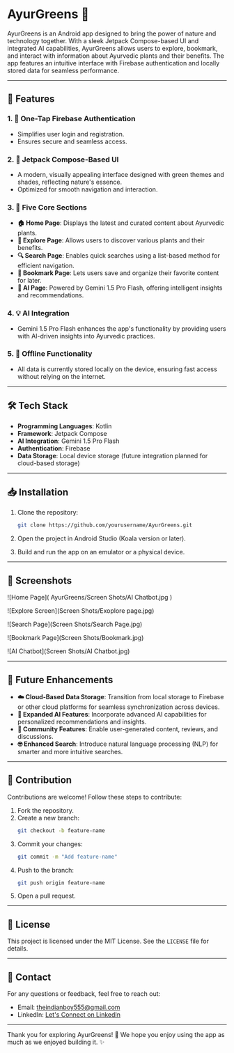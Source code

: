 # AyurGreens 🍃

AyurGreens is an Android app designed to bring the power of nature and technology together. With a sleek Jetpack Compose-based UI and integrated AI capabilities, AyurGreens allows users to explore, bookmark, and interact with information about Ayurvedic plants and their benefits. The app features an intuitive interface with Firebase authentication and locally stored data for seamless performance.

---

## 🌟 Features

### 1. **🔐 One-Tap Firebase Authentication**
- Simplifies user login and registration.
- Ensures secure and seamless access.

### 2. **🎨 Jetpack Compose-Based UI**
- A modern, visually appealing interface designed with green themes and shades, reflecting nature's essence.
- Optimized for smooth navigation and interaction.

### 3. **📂 Five Core Sections**
- **🏠 Home Page**: Displays the latest and curated content about Ayurvedic plants.
- **🌿 Explore Page**: Allows users to discover various plants and their benefits.
- **🔍 Search Page**: Enables quick searches using a list-based method for efficient navigation.
- **📌 Bookmark Page**: Lets users save and organize their favorite content for later.
- **🤖 AI Page**: Powered by Gemini 1.5 Pro Flash, offering intelligent insights and recommendations.

### 4. **💡 AI Integration**
- Gemini 1.5 Pro Flash enhances the app's functionality by providing users with AI-driven insights into Ayurvedic practices.

### 5. **📴 Offline Functionality**
- All data is currently stored locally on the device, ensuring fast access without relying on the internet.

---

## 🛠️ Tech Stack

- **Programming Languages**: Kotlin
- **Framework**: Jetpack Compose
- **AI Integration**: Gemini 1.5 Pro Flash
- **Authentication**: Firebase
- **Data Storage**: Local device storage (future integration planned for cloud-based storage)

---

## 📥 Installation

1. Clone the repository:
   ```bash
   git clone https://github.com/yourusername/AyurGreens.git
   ```

2. Open the project in Android Studio (Koala version or later).

3. Build and run the app on an emulator or a physical device.

---

## 📱 Screenshots

![Home Page]( AyurGreens/Screen Shots/AI Chatbot.jpg )

![Explore Screen](Screen Shots/Exoplore page.jpg)

![Search Page](Screen Shots/Search Page.jpg)

![Bookmark Page](Screen Shots/Bookmark.jpg)

![AI Chatbot](Screen Shots/AI Chatbot.jpg)

---

## 🚀 Future Enhancements

- **☁️ Cloud-Based Data Storage**: Transition from local storage to Firebase or other cloud platforms for seamless synchronization across devices.
- **🧠 Expanded AI Features**: Incorporate advanced AI capabilities for personalized recommendations and insights.
- **👥 Community Features**: Enable user-generated content, reviews, and discussions.
- **🤓 Enhanced Search**: Introduce natural language processing (NLP) for smarter and more intuitive searches.

---

## 🤝 Contribution

Contributions are welcome! Follow these steps to contribute:

1. Fork the repository.
2. Create a new branch:
   ```bash
   git checkout -b feature-name
   ```
3. Commit your changes:
   ```bash
   git commit -m "Add feature-name"
   ```
4. Push to the branch:
   ```bash
   git push origin feature-name
   ```
5. Open a pull request.

---

## 📜 License

This project is licensed under the MIT License. See the `LICENSE` file for details.

---

## 📧 Contact

For any questions or feedback, feel free to reach out:
- Email: theindianboy555@gmail.com
- LinkedIn: [Let's Connect on LinkedIn](https://linkedin.com/in/Satyam--Singh--)

---

Thank you for exploring AyurGreens! 🌱 We hope you enjoy using the app as much as we enjoyed building it. ✨
